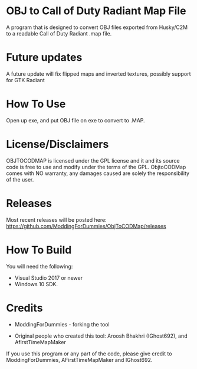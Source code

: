 # OBJ to Call of Duty Radiant Map File
A program that is designed to convert OBJ files exported from Husky/C2M to a readable Call of Duty Radiant .map file.

# Future updates
A future update will fix flipped maps and inverted textures, possibly support for GTK Radiant

# How To Use
Open up exe, and put OBJ file on exe to convert to .MAP.

# License/Disclaimers
OBJTOCODMAP is licensed under the GPL license and it and its source code is free to use and modify under the terms of the GPL. ObjtoCODMap comes with NO warranty, any damages caused are solely the responsibility of the user.


# Releases
Most recent releases will be posted here:
https://github.com/ModdingForDummies/ObjToCODMap/releases

# How To Build
You will need the following: 
- Visual Studio 2017 or newer
- Windows 10 SDK.


# Credits
- ModdingForDummies - forking the tool

- Original people who created this tool: Aroosh Bhakhri (IGhost692), and AfirstTimeMapMaker

If you use this program or any part of the code, please give credit to ModdingForDummies, AFirstTimeMapMaker and IGhost692. 
